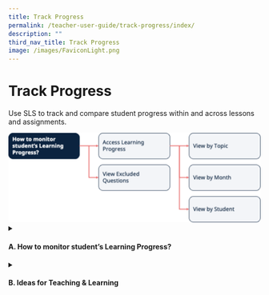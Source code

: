 ```yaml
---
title: Track Progress
permalink: /teacher-user-guide/track-progress/index/
description: ""
third_nav_title: Track Progress
image: /images/FaviconLight.png
---
```

<h1>Track Progress</h1>
<p>Use SLS to track and compare student progress within and across lessons and assignments.</p>
<img src="/images/2Teacher/Flow-TrackProgress.svg">
<details>
<summary><h4>A. How to monitor student’s Learning Progress?</h4></summary>
<ul>
<li><a href="/teacher-user-guide/track-progress/access-learning-progress/" target="_blank">(A1,1) Access Learning Progress</a></li>
<li><a href="/teacher-user-guide/track-progress/view-excluded-questions/" target="_blank">(A1,2) View Excluded Questions</a></li>
<li><a href="/teacher-user-guide/track-progress/view-by-topic/" target="_blank">(A2,1) View by Topic</a></li>
<li><a href="/teacher-user-guide/track-progress/view-by-month/" target="_blank">(A2,2) View by Month</a></li>
<li><a href="/teacher-user-guide/track-progress/view-by-student/" target="_blank">(A2,3) View by Student</a></li>
</ul>
</details>
<details>
<summary><h4>B. Ideas for Teaching &amp; Learning</h4></summary>
<ul>
<li><a target="_blank" href="/teachers/sls-superhero-quiz/track-students-learning-progress/">(B1,i) Track Students’ Learning Progress</a></li>
<li><a target="_blank" href="/files/Userguide/Downloadable%20Resources/using sls for dept review.pdf">(B1,ii) Using SLS for Department Teaching &amp; Learning Review</a></li>	
</ul>
</details>